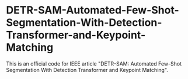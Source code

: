# DETR-SAM-Automated-Few-Shot-Segmentation-With-Detection-Transformer-and-Keypoint-Matching
This is an official code for IEEE article "DETR-SAM: Automated Few-Shot Segmentation With Detection Transformer and Keypoint Matching".
